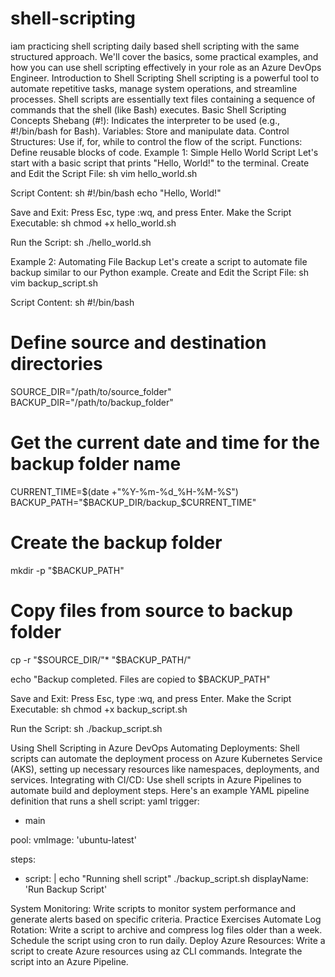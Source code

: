 # shell-scripting
iam practicing shell scripting daily based
shell scripting with the same structured approach. We'll cover the basics, some practical examples, and how you can use shell scripting effectively in your role as an Azure DevOps Engineer.
Introduction to Shell Scripting
Shell scripting is a powerful tool to automate repetitive tasks, manage system operations, and streamline processes. Shell scripts are essentially text files containing a sequence of commands that the shell (like Bash) executes.
Basic Shell Scripting Concepts
Shebang (#!): Indicates the interpreter to be used (e.g., #!/bin/bash for Bash).
Variables: Store and manipulate data.
Control Structures: Use if, for, while to control the flow of the script.
Functions: Define reusable blocks of code.
Example 1: Simple Hello World Script
Let's start with a basic script that prints "Hello, World!" to the terminal.
Create and Edit the Script File:
sh
vim hello_world.sh


Script Content:
sh
#!/bin/bash
echo "Hello, World!"


Save and Exit:
Press Esc, type :wq, and press Enter.
Make the Script Executable:
sh
chmod +x hello_world.sh


Run the Script:
sh
./hello_world.sh


Example 2: Automating File Backup
Let's create a script to automate file backup similar to our Python example.
Create and Edit the Script File:
sh
vim backup_script.sh


Script Content:
sh
#!/bin/bash

# Define source and destination directories
SOURCE_DIR="/path/to/source_folder"
BACKUP_DIR="/path/to/backup_folder"

# Get the current date and time for the backup folder name
CURRENT_TIME=$(date +"%Y-%m-%d_%H-%M-%S")
BACKUP_PATH="$BACKUP_DIR/backup_$CURRENT_TIME"

# Create the backup folder
mkdir -p "$BACKUP_PATH"

# Copy files from source to backup folder
cp -r "$SOURCE_DIR/"* "$BACKUP_PATH/"

echo "Backup completed. Files are copied to $BACKUP_PATH"


Save and Exit:
Press Esc, type :wq, and press Enter.
Make the Script Executable:
sh
chmod +x backup_script.sh


Run the Script:
sh
./backup_script.sh


Using Shell Scripting in Azure DevOps
Automating Deployments: Shell scripts can automate the deployment process on Azure Kubernetes Service (AKS), setting up necessary resources like namespaces, deployments, and services.
Integrating with CI/CD: Use shell scripts in Azure Pipelines to automate build and deployment steps. Here's an example YAML pipeline definition that runs a shell script:
yaml
trigger:
- main

pool:
  vmImage: 'ubuntu-latest'

steps:
- script: |
    echo "Running shell script"
    ./backup_script.sh
  displayName: 'Run Backup Script'


System Monitoring: Write scripts to monitor system performance and generate alerts based on specific criteria.
Practice Exercises
Automate Log Rotation:
Write a script to archive and compress log files older than a week.
Schedule the script using cron to run daily.
Deploy Azure Resources:
Write a script to create Azure resources using az CLI commands.
Integrate the script into an Azure Pipeline.
